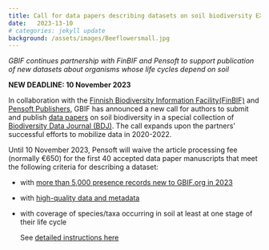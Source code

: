 ```yaml
---
title: Call for data papers describing datasets on soil biodiversity EXTENDED
date:   2023-13-10
# categories: jekyll update
background: /assets/images/Beeflowersmall.jpg
---
```


*GBIF continues partnership with FinBIF and Pensoft to support publication of new datasets about organisms whose life cycles depend on soil*

**NEW DEADLINE: 10 November 2023**

In collaboration with the [Finnish Biodiversity Information Facility(FinBIF)](https://laji.fi/en) and [Pensoft Publishers](https://pensoft.net/), 
GBIF has announced a new call for authors to submit and publish [data papers](https://www.gbif.org/data-papers) on soil biodiversity in a special 
collection of [Biodiversity Data Journal (BDJ)](https://bdj.pensoft.net/). The call expands upon the partners’ successful efforts to mobilize data 
in 2020-2022.

Until 10 November 2023, Pensoft will waive the article processing fee (normally €650) for the first 40 accepted data paper manuscripts that meet
the following criteria for describing a dataset:

- with [more than 5,000 presence records new to GBIF.org in 2023](https://www.gbif.org/news/232EKewXfNDeh0U7vAUbsG/dig-deep-and-share-call-for-data-papers-describing-datasets-on-soil-biodiversity-extended#records)
- with [high-quality data and metadata](https://www.gbif.org/news/232EKewXfNDeh0U7vAUbsG/dig-deep-and-share-call-for-data-papers-describing-datasets-on-soil-biodiversity-extended#quality)
- with coverage of species/taxa occurring in soil at least at one stage of their life cycle

  See [detailed instructions here](https://www.gbif.org/news/232EKewXfNDeh0U7vAUbsG/dig-deep-and-share-call-for-data-papers-describing-datasets-on-soil-biodiversity-extended)
  
